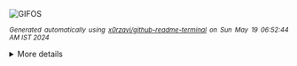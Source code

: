 <div align="justify">
<picture>
    <source media="(prefers-color-scheme: dark)" srcset="https://i.ibb.co/rypt4SZ/output-gif.gif">
    <source media="(prefers-color-scheme: light)" srcset="https://i.ibb.co/rypt4SZ/output-gif.gif">
    <img alt="GIFOS" src="https://i.ibb.co/rypt4SZ/output-gif.gif">
</picture>

<sub><i>Generated automatically using [x0rzavi/github-readme-terminal](https://github.com/x0rzavi/github-readme-terminal) on Sun May 19 06:52:44 AM IST 2024</i></sub>

<details>
<summary>More details</summary>

</details>
</div>

<!-- Image deletion URL: https://ibb.co/s31PyGF/bf4c2187b1588a28fe7d24ae12178481 -->